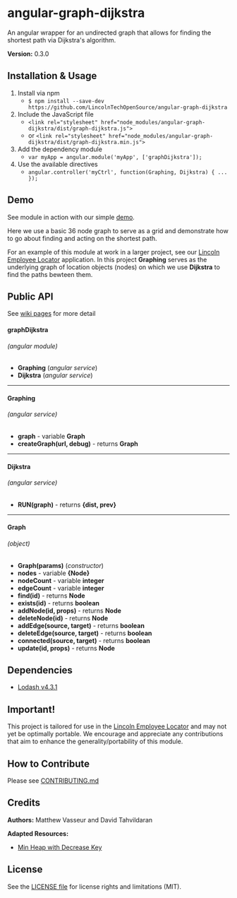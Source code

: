 # angular-graph-dijkstra

An angular wrapper for an undirected graph that allows for finding the shortest
path via Dijkstra's algorithm.

**Version:** 0.3.0

## Installation & Usage

1. Install via npm
   * `$ npm install --save-dev https://github.com/LincolnTechOpenSource/angular-graph-dijkstra`
2. Include the JavaScript file
   * `<link rel="stylesheet" href="node_modules/angular-graph-dijkstra/dist/graph-dijkstra.js">`
   * or `<link rel="stylesheet" href="node_modules/angular-graph-dijkstra/dist/graph-dijkstra.min.js">`
3. Add the dependency module
   * `var myApp = angular.module('myApp', ['graphDijkstra']);`
4. Use the available directives
   * `angular.controller('myCtrl', function(Graphing, Dijkstra) { ... });`

## Demo

See module in action with our simple [demo](demo/index.html).

Here we use a basic 36 node graph to serve as a grid and demonstrate how to go about
finding and acting on the shortest path.

For an example of this module at work in a larger project, see our
[Lincoln Employee Locator](lincoln-gps) application. In this project **Graphing**
serves as the underlying graph of location objects (nodes) on which we use **Dijkstra** to
find the paths bewteen them.



## Public API

See [wiki pages]() for more detail

#### graphDijkstra
###### (angular module)
* **Graphing** (*angular service*)
* **Dijkstra** (*angular service*)

---

#### Graphing
###### (angular service)
* **graph** - variable **Graph**
* **createGraph(url, debug)** - returns **Graph**

---

#### Dijkstra
###### (angular service)
* **RUN(graph)** - returns **{dist, prev}**

---

#### Graph
###### (object)
* **Graph(params)** (*constructor*)
* **nodes** - variable **{Node}**
* **nodeCount** - variable **integer**
* **edgeCount** - variable **integer**
* **find(id)**  -  returns **Node**
* **exists(id)**  -  returns **boolean**
* **addNode(id, props)**  -  returns **Node**
* **deleteNode(id)**  -  returns **Node**
* **addEdge(source, target)**  -  returns **boolean**
* **deleteEdge(source, target)**  -  returns **boolean**
* **connected(source, target)**  -  returns **boolean**
* **update(id, props)** -             returns **Node**


## Dependencies

   * [Lodash v4.3.1](https://www.npmjs.com/package/lodash)

## Important!

This project is tailored for use in the [Lincoln Employee Locator](lincoln-gps) and may not yet
be optimally portable. We encourage and appreciate any contributions that aim to
enhance the generality/portability of this module.

[lincoln-gps]: https://github.com/LincolnTechOpenSource/lincoln-gps


## How to Contribute

Please see [CONTRIBUTING.md](CONTRIBUTING.md)


## Credits

**Authors:** Matthew Vasseur and David Tahvildaran

**Adapted Resources:**
   * [Min Heap with Decrease Key](https://github.com/rombdn/js-binaryheap-decreasekey)


## License

See the [LICENSE file](LICENSE) for license rights and limitations (MIT).
